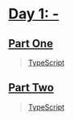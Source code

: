 # [Day 1: -](https://adventofcode.com/2023/day/1)

## [Part One](https://adventofcode.com/2023/day/1#part1)

> [TypeScript](/solutions/typescript/2023/01/src/p1.ts)

## [Part Two](https://adventofcode.com/2023/day/1#part2)

> [TypeScript](/solutions/typescript/2023/01/src/p2.ts)
